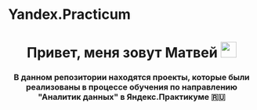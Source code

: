 # Yandex.Practicum
<h1 align="center">Привет, меня зовут Матвей
<img src="https://github.com/blackcater/blackcater/raw/main/images/Hi.gif" height="32"/></h1>
<h3 align="center">В данном репозитории находятся проекты, которые были реализованы в процессе обучения по направлению "Аналитик данных" в Яндекс.Практикуме 🇷🇺</h3>
